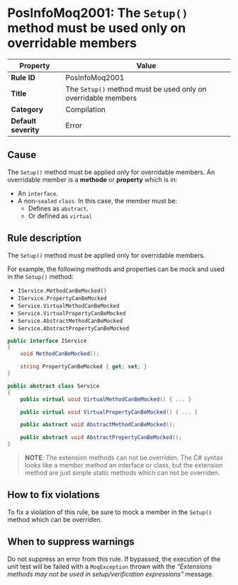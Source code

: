 # PosInfoMoq2001: The `Setup()` method must be used only on overridable members

| Property                            | Value                                                         |
|-------------------------------------|---------------------------------------------------------------|
| **Rule ID**                         | PosInfoMoq2001                                                |
| **Title**                           | The `Setup()` method must be used only on overridable members |
| **Category**                        | Compilation													  |
| **Default severity**				  | Error														  |

## Cause

The `Setup()` method must be applied only for overridable members.
An overridable member is a **methode** or **property** which is in:
- An `interface`.
- A non-`sealed` `class`. In this case, the member must be:
    - Defines as `abstract`.
	- Or defined as `virtual`

## Rule description

The `Setup()` method must be applied only for overridable members.

For example, the following methods and properties can be mock and used in the `Setup()` method:
- `IService.MethodCanBeMocked()`
- `IService.PropertyCanBeMocked`
- `Service.VirtualMethodCanBeMocked`
- `Service.VirtualPropertyCanBeMocked`
- `Service.AbstractMethodCanBeMocked`
- `Service.AbstractPropertyCanBeMocked`

```csharp
public interface IService
{
	void MethodCanBeMocked();

	string PropertyCanBeMocked { get; set; }
}

public abstract class Service
{
	public virtual void VirtualMethodCanBeMocked() { ... }

	public virtual void VirtualPropertyCanBeMocked() { ... }

	public abstract void AbstractMethodCanBeMocked();

	public abstract void AbstractPropertyCanBeMocked();
}
```

> **NOTE**: The extension methods can not be overriden. The C# syntax looks like a member method an interface or class, but the extension method are just simple
static methods which can not be overriden.

## How to fix violations

To fix a violation of this rule, be sure to mock a member in the `Setup()` method which can be overriden.

## When to suppress warnings

Do not suppress an error from this rule. If bypassed, the execution of the unit test will be failed with a `MoqException`
thrown with the *"Extensions methods may not be used in setup/verification expressions"* message.
